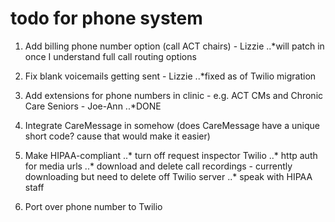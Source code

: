 # todo for phone system

1. Add billing phone number option (call ACT chairs) - Lizzie
..*will patch in once I understand full call routing options

2. Fix blank voicemails getting sent - Lizzie 
..*fixed as of Twilio migration

3. Add extensions for phone numbers in clinic  - e.g. ACT CMs and Chronic Care Seniors - Joe-Ann
..*DONE

4. Integrate CareMessage in somehow (does CareMessage have a unique short code? cause that would make it easier)

5. Make HIPAA-compliant
..* turn off request inspector Twilio
..* http auth for media urls
..* download and delete call recordings - currently downloading but need to delete off Twilio server
..* speak with HIPAA staff

6. Port over phone number to Twilio
